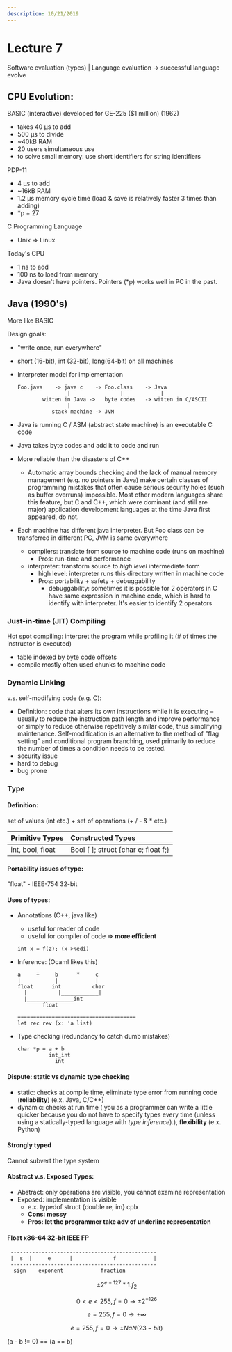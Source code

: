 ```yaml
---
description: 10/21/2019
---
```


# Lecture 7

Software evaluation \(types\) \| Language evaluation -&gt; successful language evolve 

## CPU Evolution: 

BASIC \(interactive\) developed for GE-225 \($1 million\) \(1962\)

* takes 40 μs to add
* 500 μs to divide
* ~40kB RAM
* 20 users simultaneous use
* to solve small memory: use short identifiers for string identifiers

PDP-11

* 4 μs to add
* ~16kB RAM
* 1.2 μs memory cycle time \(load & save is relatively faster 3 times than adding\) 
* \*p + 27

C Programming Language

* Unix =&gt; Linux

Today's CPU

* 1 ns to add
* 100 ns to load from memory
* Java doesn't have pointers. Pointers \(\*p\) works well in PC in the past. 

## Java \(1990's\)

More like BASIC

Design goals:

* "write once, run everywhere"
* short \(16-bit\), int \(32-bit\), long\(64-bit\) on all machines
* Interpreter model for implementation

  ```text
  Foo.java    -> java c    -> Foo.class    -> Java
                  |                |            |
          witten in Java ->   byte codes   -> witten in C/ASCII
                  |                
             stack machine -> JVM
  ```

* Java is running C / ASM \(abstract state machine\) is an executable C code
* Java takes byte codes and add it to code and run
* More reliable than the disasters of C++
  * Automatic array bounds checking and the lack of manual memory management \(e.g. no pointers in Java\) make certain classes of programming mistakes that often cause serious security holes \(such as buffer overruns\) impossible. Most other modern languages share this feature, but C and C++, which were dominant \(and still are major\) application development languages at the time Java first appeared, do not.
* Each machine has different java interpreter. But Foo class can be transferred in different PC, JVM is same everywhere
  * compilers: translate from source to machine code \(runs on machine\)
    * Pros: run-time and performance 
  * interpreter: transform source to _high level_ intermediate form 
    * high level: interpreter runs this directory written in machine code
    * Pros: portability + safety + debuggability 
      * debuggability: sometimes it is possible for 2 operators in C have same expression in machine code, which is hard to identify with interpreter. It's easier to identify 2 operators

### Just-in-time \(JIT\) Compiling

Hot spot compiling: interpret the program while profiling it \(\# of times the instructor is executed\)

* table indexed by byte code offsets
* compile mostly often used chunks to machine code







  

### Dynamic Linking









v.s. self-modifying code \(e.g. C\):

* Definition:   code that alters its own instructions while it is executing – usually to reduce the instruction path length and improve performance or simply to reduce otherwise repetitively similar code, thus simplifying maintenance. Self-modification is an alternative to the method of "flag setting" and conditional program branching, used primarily to reduce the number of times a condition needs to be tested. 
* security issue
* hard to debug
* bug prone 

### Type

#### Definition: 

set of values \(int etc.\) + set of operations \(+ / - & \* etc.\)

| Primitive Types | Constructed Types |
| :--- | :--- |
| int, bool, float |  Bool \[ \]; struct {char c; float f;} |

#### Portability issues of type: 

"float" - IEEE-754 32-bit

#### Uses of types:

* Annotations \(C++, java like\)

  * useful for reader of code 
  * useful for compiler of code =&gt; **more efficient** 

  ```text
  int x = f(z); (x->%edi)
  ```

* Inference: \(Ocaml likes this\)

  ```text
  a     +     b      *     c
  |           |            | 
  float      int          char
    |          |____________|
    |_______________int 
          float
        
  ======================================
  let rec rev (x: 'a list)
  ```

* Type checking \(redundancy to catch dumb mistakes\)

  ```text
  char *p = a + b
            int_int
              int
  ```

#### Dispute: static vs dynamic type checking 

* static: checks at compile time, eliminate type error from running code \(**reliability**\) \(e.x. Java, C/C++\)
* dynamic: checks at run time \( you as a programmer can write a little quicker because you do not have to specify types every time \(unless using a statically-typed language with _type inference_\).\), **flexibility** \(e.x. Python\) 

#### Strongly typed

Cannot subvert the type system

#### Abstract v.s. Exposed Types: 

* Abstract: only operations are visible, you cannot examine representation
* Exposed: implementation is visible
  * e.x. typedof struct {double re, im} cplx
  * **Cons: messy**
  * **Pros: let the programmer take adv of underline representation**

#### **Float x86-64 32-bit IEEE FP**

```text
 -----------------------------------------------
 |  s  |     e      |             f            |
 -----------------------------------------------
  sign    exponent            fraction
```

$$
\pm 2^{e-127}*1.f_2
$$

$$
0<e<255, f=0 \rightarrow   \pm 2^{-126}
$$

$$
e=255, f=0 \rightarrow   \pm \infty
$$

$$
e=255, f=0 \rightarrow   \pm NaN (23-bit)
$$

\(a - b != 0\) == \(a == b\)

